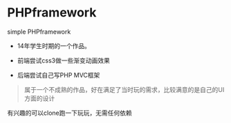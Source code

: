 # PHPframework
simple PHPframework 

* 14年学生时期的一个作品。

* 前端尝试css3做一些渐变动画效果

* 后端尝试自己写PHP MVC框架

> 属于一个不成熟的作品，好在满足了当时玩的需求，比较满意的是自己的UI方面的设计
  
有兴趣的可以clone跑一下玩玩，无需任何依赖

